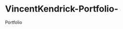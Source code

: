 # VincentKendrick-Portfolio-
Portfolio


<img src="" alt="">
<img src="" alt="">
<img src="" alt="">
<img src="" alt="">